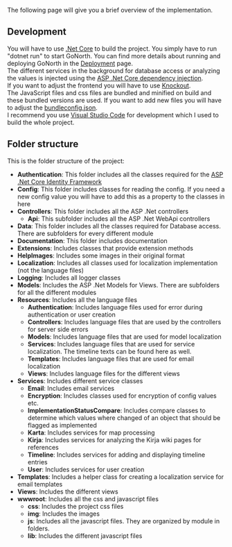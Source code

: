 The following page will give you a brief overview of the implementation.

## Development
You will have to use [.Net Core](https://www.microsoft.com/net/learn/get-started/windows) to build the project. You simply have to run "dotnet run" to start GoNorth. You can find more details about running and deploying GoNorth in the [Deployment](/steffendx/GoNorth/wiki/Deployment) page.  
The different services in the background for database access or analyzing the values is injected using the [ASP .Net Core dependency injection](https://docs.microsoft.com/en-us/aspnet/core/fundamentals/dependency-injection).  
If you want to adjust the frontend you will have to use [Knockout](http://knockoutjs.com/).  
The JavaScript files and css files are bundled and minified on build and these bundled versions are used. If you want to add new files you will have to adjust the [bundleconfig.json](https://docs.microsoft.com/en-us/aspnet/core/client-side/bundling-and-minification?view=aspnetcore-3.1&tabs=visual-studio).  
I recommend you use [Visual Studio Code](https://code.visualstudio.com/) for development which I used to build the whole project.

## Folder structure
This is the folder structure of the project:
 *  **Authentication**: This folder includes all the classes required for the [ASP .Net Core Identity Framework](https://docs.microsoft.com/en-us/aspnet/core/security/authentication/identity?view=aspnetcore-3.1&tabs=visual-studio)
 * **Config**: This folder includes classes for reading the config. If you need a new config value you will have to add this as a property to the classes in here
 * **Controllers**: This folder includes all the ASP .Net controllers
   * **Api**: This subfolder includes all the ASP .Net WebApi controllers
 * **Data**: This folder includes all the classes required for Database access. There are subfolders for every different module
 * **Documentation**: This folder includes documentation
 * **Extensions**: Includes classes that provide extension methods
 * **HelpImages**: Includes some images in their original format
 * **Localization**: Includes all classes used for localization implementation (not the language files)
 * **Logging**: Includes all logger classes
 * **Models**: Includes the ASP .Net Models for Views. There are subfolders for all the different modules
 * **Resources**: Includes all the language files
   * **Authentication**: Includes language files used for error during authentication or user creation
   * **Controllers**: Includes language files that are used by the controllers for server side errors
   * **Models**: Includes language files that are used for model localization
   * **Services**: Includes language files that are used for service localization. The timeline texts can be found here as well.
   * **Templates**: Includes language files that are used for email localization
   * **Views**: Includes language files for the different views
 * **Services**: Includes different service classes
   * **Email**: Includes email services
   * **Encryption**: Includes classes used for encryption of config values etc.
   * **ImplementationStatusCompare**: Includes compare classes to determine which values where changed of an object that should be flagged as implemented
   * **Karta**: Includes services for map processing
   * **Kirja**: Includes services for analyzing the Kirja wiki pages for references
   * **Timeline**: Includes services for adding and displaying timeline entries
   * **User**: Includes services for user creation
 * **Templates**: Includes a helper class for creating a localization service for email templates
 * **Views**: Includes the different views
 * **wwwroot**: Includes all the css and javascript files
   * **css**: Includes the project css files
   * **img**: Includes the images
   * **js**: Includes all the javascript files. They are organized by module in folders.
   * **lib**: Includes the different javascript files